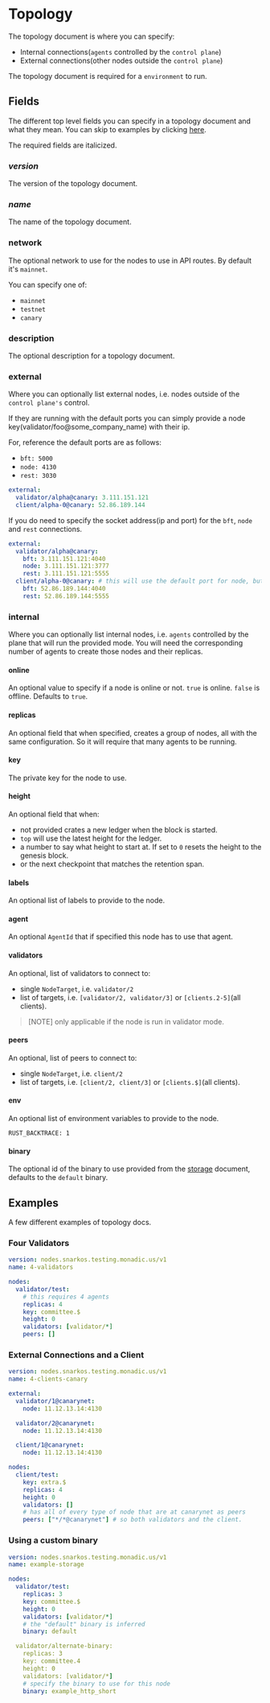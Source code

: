# Topology

The topology document is where you can specify:

- Internal connections(`agents` controlled by the `control plane`)
- External connections(other nodes outside the `control plane`)

The topology document is required for a `environment` to run.

## Fields

The different top level fields you can specify in a topology document and what they mean. You can skip to examples by clicking [here](#examples).

The required fields are italicized.

### _version_

The version of the topology document.

### _name_

The name of the topology document.

### network

The optional network to use for the nodes to use in API routes. By default it's `mainnet`.

You can specify one of:

- `mainnet`
- `testnet`
- `canary`

### description

The optional description for a topology document.

### external

Where you can optionally list external nodes, i.e. nodes outside of the `control plane's` control.

If they are running with the default ports you can simply provide a node key(validator/foo@some_company_name) with their ip.

For, reference the default ports are as follows:

- `bft: 5000`
- `node: 4130`
- `rest: 3030`

```yaml
external:
  validator/alpha@canary: 3.111.151.121
  client/alpha-0@canary: 52.86.189.144
```

If you do need to specify the socket address(ip and port) for the `bft`, `node` and `rest` connections.

```yaml
external:
  validator/alpha@canary:
    bft: 3.111.151.121:4040
    node: 3.111.151.121:3777
    rest: 3.111.151.121:5555
  client/alpha-0@canary: # this will use the default port for node, but the ip from bft
    bft: 52.86.189.144:4040
    rest: 52.86.189.144:5555
```

### internal

Where you can optionally list internal nodes, i.e. `agents` controlled by the plane that will run the provided mode. You will need the corresponding number of agents to create those nodes and their replicas.

#### online

An optional value to specify if a node is online or not.
`true` is online.
`false` is offline.
Defaults to `true`.

#### replicas

An optional field that when specified, creates a group of nodes, all with the same configuration.
So it will require that many agents to be running.

#### key

The private key for the node to use.

#### height

An optional field that when:
- not provided crates a new ledger when the block is started.
- `top` will use the latest height for the ledger.
- a number to say what height to start at. If set to `0` resets the height to the genesis block.
- or the next checkpoint that matches the retention span.


#### labels

An optional list of labels to provide to the node.

#### agent

An optional `AgentId` that if specified this node has to use that agent.

#### validators

An optional, list of validators to connect to:
- single `NodeTarget`, i.e. `validator/2`
- list of targets, i.e. `[validator/2, validator/3]` or `[clients.2-5]`(all clients).

> [NOTE] only applicable if the node is run in validator mode.

#### peers

An optional, list of peers to connect to:
- single `NodeTarget`, i.e. `client/2`
- list of targets, i.e. `[client/2, client/3]` or `[clients.$]`(all clients).

#### env

An optional list of environment variables to provide to the node.

`RUST_BACKTRACE: 1`

#### binary

The optional id of the binary to use provided from the [storage](./STORAGE.md#binaries) document, defaults to the `default` binary.

## Examples

A few different examples of topology docs.

### Four Validators

```yaml
version: nodes.snarkos.testing.monadic.us/v1
name: 4-validators

nodes:
  validator/test:
    # this requires 4 agents
    replicas: 4
    key: committee.$
    height: 0
    validators: [validator/*]
    peers: []
```

### External Connections and a Client

```yaml
version: nodes.snarkos.testing.monadic.us/v1
name: 4-clients-canary

external:
  validator/1@canarynet:
    node: 11.12.13.14:4130

  validator/2@canarynet:
    node: 11.12.13.14:4130

  client/1@canarynet:
    node: 11.12.13.14:4130

nodes:
  client/test:
    key: extra.$
    replicas: 4
    height: 0
    validators: []
    # has all of every type of node that are at canarynet as peers
    peers: ["*/*@canarynet"] # so both validators and the client. 
```

### Using a custom binary

```yaml
version: nodes.snarkos.testing.monadic.us/v1
name: example-storage

nodes:
  validator/test:
    replicas: 3
    key: committee.$
    height: 0
    validators: [validator/*]
    # the "default" binary is inferred
    binary: default

  validator/alternate-binary:
    replicas: 3
    key: committee.4
    height: 0
    validators: [validator/*]
    # specify the binary to use for this node
    binary: example_http_short
```